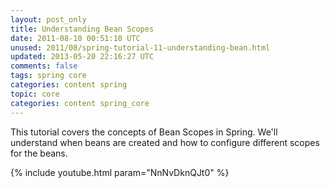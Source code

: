 ```yaml
---           
layout: post_only
title: Understanding Bean Scopes
date: 2011-08-10 00:51:10 UTC
unused: 2011/08/spring-tutorial-11-understanding-bean.html
updated: 2013-05-20 22:16:27 UTC
comments: false
tags: spring core
categories: content spring
topic: core
categories: content spring_core
---
```


This tutorial covers the concepts of Bean Scopes in Spring. We'll understand when beans are created and how to configure different scopes for the beans. 

{% include youtube.html param="NnNvDknQJt0" %}